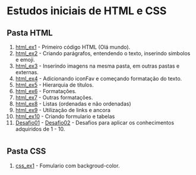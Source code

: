 # Estudos iniciais de HTML e CSS
## Pasta HTML 

1. [html_ex1](html/html_ex1/index.htm) - Primeiro código HTML (Olá mundo).
2. [html_ex2](html/html_ex2/index.html) - Criando parágrafos, entendendo o texto, inserindo simbolos e emoji. 
3. [html_ex3](html/html_ex3/index.html) - Inserindo imagens na mesma pasta, em outras pastas e externas.
4. [html_ex4](html/html_ex4/index.html) - Adicionando iconFav e começando formatação do texto.
5. [html_ex5](html/html_ex5/index.html) - Hierarquia de títulos.
6. [html_ex6](html/html_ex6/index.html) - Formatações.
7. [html_ex7](html/html_ex7/index.html) - Outras formatações.
8. [html_ex8](html/html_ex8/index.html) - Listas (ordenadas e não ordenadas)
9. [html_ex9](html/html_ex9/index.html) - Utilização de links e ancora 
10. [html_ex10](html/html_ex10/index.html) - Criando formulario e tabelas
11. [Desafio01](html/Desafio_html/01desafio) - [Desafio02](html/Desafio_html/02desafio) - Desafios para aplicar os conhecimentos adquiridos de 1 - 10. 
#
## Pasta CSS

1. [css_ex1](css/css_ex1/index.html) - Fomulario com backgroud-color.
